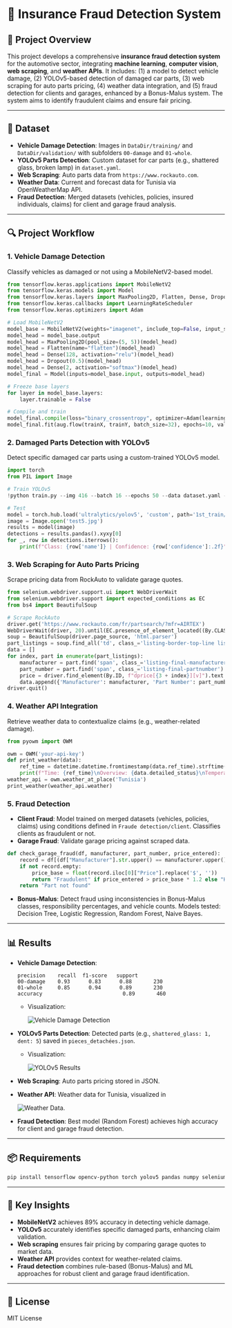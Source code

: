 # 🚗 Insurance Fraud Detection System

## 📌 Project Overview
This project develops a comprehensive **insurance fraud detection system** for the automotive sector, integrating **machine learning**, **computer vision**, **web scraping**, and **weather APIs**. It includes: (1) a model to detect vehicle damage, (2) YOLOv5-based detection of damaged car parts, (3) web scraping for auto parts pricing, (4) weather data integration, and (5) fraud detection for clients and garages, enhanced by a Bonus-Malus system. The system aims to identify fraudulent claims and ensure fair pricing.

---

## 📂 Dataset
- **Vehicle Damage Detection**: Images in `DataDir/training/` and `DataDir/validation/` with subfolders `00-damage` and `01-whole`.
- **YOLOv5 Parts Detection**: Custom dataset for car parts (e.g., shattered glass, broken lamp) in `dataset.yaml`.
- **Web Scraping**: Auto parts data from `https://www.rockauto.com`.
- **Weather Data**: Current and forecast data for Tunisia via OpenWeatherMap API.
- **Fraud Detection**: Merged datasets (vehicles, policies, insured individuals, claims) for client and garage fraud analysis.

---

## 🔍 Project Workflow

### **1. Vehicle Damage Detection**
Classify vehicles as damaged or not using a MobileNetV2-based model.

```python
from tensorflow.keras.applications import MobileNetV2
from tensorflow.keras.models import Model
from tensorflow.keras.layers import MaxPooling2D, Flatten, Dense, Dropout
from tensorflow.keras.callbacks import LearningRateScheduler
from tensorflow.keras.optimizers import Adam

# Load MobileNetV2
model_base = MobileNetV2(weights="imagenet", include_top=False, input_shape=(224, 224, 3))
model_head = model_base.output
model_head = MaxPooling2D(pool_size=(5, 5))(model_head)
model_head = Flatten(name="flatten")(model_head)
model_head = Dense(128, activation="relu")(model_head)
model_head = Dropout(0.5)(model_head)
model_head = Dense(2, activation="softmax")(model_head)
model_final = Model(inputs=model_base.input, outputs=model_head)

# Freeze base layers
for layer in model_base.layers:
    layer.trainable = False

# Compile and train
model_final.compile(loss="binary_crossentropy", optimizer=Adam(learning_rate=0.001), metrics=["accuracy"])
model_final.fit(aug.flow(trainX, trainY, batch_size=32), epochs=10, validation_data=(testX, testY), callbacks=[LearningRateScheduler(lambda epoch, lr: lr * 0.95)])
```

### **2. Damaged Parts Detection with YOLOv5**
Detect specific damaged car parts using a custom-trained YOLOv5 model.

```python
import torch
from PIL import Image

# Train YOLOv5
!python train.py --img 416 --batch 16 --epochs 50 --data dataset.yaml --weights yolov5s.pt --cache --name 1st_train

# Test
model = torch.hub.load('ultralytics/yolov5', 'custom', path='1st_train/weights/best.pt')
image = Image.open('test5.jpg')
results = model(image)
detections = results.pandas().xyxy[0]
for _, row in detections.iterrows():
    print(f"Class: {row['name']} | Confidence: {row['confidence']:.2f}")
```

### **3. Web Scraping for Auto Parts Pricing**
Scrape pricing data from RockAuto to validate garage quotes.

```python
from selenium.webdriver.support.ui import WebDriverWait
from selenium.webdriver.support import expected_conditions as EC
from bs4 import BeautifulSoup

# Scrape RockAuto
driver.get('https://www.rockauto.com/fr/partsearch/?mfr=AIRTEX')
WebDriverWait(driver, 20).until(EC.presence_of_element_located((By.CLASS_NAME, "listing-text-row-moreinfo-truck")))
soup = BeautifulSoup(driver.page_source, 'html.parser')
part_listings = soup.find_all('td', class_='listing-border-top-line listing-inner-content')
data = []
for index, part in enumerate(part_listings):
    manufacturer = part.find('span', class_='listing-final-manufacturer').text.strip() if part.find('span', class_='listing-final-manufacturer') else 'Unknown'
    part_number = part.find('span', class_='listing-final-partnumber').text.strip() if part.find('span', class_='listing-final-partnumber') else 'Unknown'
    price = driver.find_element(By.ID, f"dprice[{3 + index}][v]").text.strip()
    data.append({'Manufacturer': manufacturer, 'Part Number': part_number, 'Price': price})
driver.quit()
```

### **4. Weather API Integration**
Retrieve weather data to contextualize claims (e.g., weather-related damage).

```python
from pyowm import OWM

owm = OWM('your-api-key')
def print_weather(data):
    ref_time = datetime.datetime.fromtimestamp(data.ref_time).strftime('%Y-%m-%d %H:%M')
    print(f"Time: {ref_time}\nOverview: {data.detailed_status}\nTemperature: {data.temperature('fahrenheit')}")
weather_api = owm.weather_at_place('Tunisia')
print_weather(weather_api.weather)
```

### **5. Fraud Detection**
- **Client Fraud**: Model trained on merged datasets (vehicles, policies, claims) using conditions defined in `Fraude detection/client`. Classifies clients as fraudulent or not.
- **Garage Fraud**: Validate garage pricing against scraped data.

```python
def check_garage_fraud(df, manufacturer, part_number, price_entered):
    record = df[(df["Manufacturer"].str.upper() == manufacturer.upper()) & (df["Part Number"].str.upper() == part_number.upper())]
    if not record.empty:
        price_base = float(record.iloc[0]["Price"].replace('$', ''))
        return "Fraudulent" if price_entered > price_base * 1.2 else "Honest"
    return "Part not found"
```

- **Bonus-Malus**: Detect fraud using inconsistencies in Bonus-Malus classes, responsibility percentages, and vehicle counts. Models tested: Decision Tree, Logistic Regression, Random Forest, Naive Bayes.

---

## 📊 Results
- **Vehicle Damage Detection**:
  ```
  precision    recall  f1-score   support
  00-damage    0.93      0.83      0.88       230
  01-whole     0.85      0.94      0.89       230
  accuracy                          0.89       460
  ```
  - Visualization:

    ![Vehicle Damage Detection](test_model1.png)
- **YOLOv5 Parts Detection**: Detected parts (e.g., `shattered_glass: 1, dent: 5`) saved in `pieces_detachées.json`.
  - Visualization:

    ![YOLOv5 Results](test_yolov5.png)
- **Web Scraping**: Auto parts pricing stored in JSON.
- **Weather API**: Weather data for Tunisia, visualized in

  ![Weather Data](API_weather.png).
- **Fraud Detection**: Best model (Random Forest) achieves high accuracy for client and garage fraud detection.

---

## 📦 Requirements
```bash
pip install tensorflow opencv-python torch yolov5 pandas numpy selenium beautifulsoup4 pyowm scikit-learn
```

---

## 📌 Key Insights
- **MobileNetV2** achieves 89% accuracy in detecting vehicle damage.
- **YOLOv5** accurately identifies specific damaged parts, enhancing claim validation.
- **Web scraping** ensures fair pricing by comparing garage quotes to market data.
- **Weather API** provides context for weather-related claims.
- **Fraud detection** combines rule-based (Bonus-Malus) and ML approaches for robust client and garage fraud identification.

---

## 📜 License
MIT License
